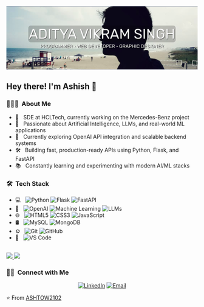 <img src="https://raw.githubusercontent.com/AVS1508/AVS1508/master/assets/Aditya%20Vikram%20Singh%20Banner.png">

<h2> Hey there! I'm Ashish 👋 </h2>

<h3> 👨🏻‍💻 &nbsp;About Me </h3>

- 💼 &nbsp; SDE at HCLTech, currently working on the Mercedes-Benz project
- 🧠 &nbsp; Passionate about Artificial Intelligence, LLMs, and real-world ML applications
- 🔭 &nbsp; Currently exploring OpenAI API integration and scalable backend systems
- 🛠️ &nbsp; Building fast, production-ready APIs using Python, Flask, and FastAPI
- 📚 &nbsp; Constantly learning and experimenting with modern AI/ML stacks

<h3> 🛠 &nbsp;Tech Stack</h3>

- 💻 &nbsp;
  ![Python](https://img.shields.io/badge/-Python-333333?style=flat&logo=python)
  ![Flask](https://img.shields.io/badge/-Flask-333333?style=flat&logo=flask)
  ![FastAPI](https://img.shields.io/badge/-FastAPI-333333?style=flat&logo=fastapi)
- 🤖 &nbsp;
  ![OpenAI](https://img.shields.io/badge/-OpenAI-333333?style=flat&logo=openai)
  ![Machine Learning](https://img.shields.io/badge/-Machine%20Learning-333333?style=flat)
  ![LLMs](https://img.shields.io/badge/-LLMs-333333?style=flat)
- 🌐 &nbsp;
  ![HTML5](https://img.shields.io/badge/-HTML5-333333?style=flat&logo=html5)
  ![CSS3](https://img.shields.io/badge/-CSS-333333?style=flat&logo=css3)
  ![JavaScript](https://img.shields.io/badge/-JavaScript-333333?style=flat&logo=javascript)
- 🛢 &nbsp;
  ![MySQL](https://img.shields.io/badge/-MySQL-333333?style=flat&logo=mysql)
  ![MongoDB](https://img.shields.io/badge/-MongoDB-333333?style=flat&logo=mongodb)
- ⚙️ &nbsp;
  ![Git](https://img.shields.io/badge/-Git-333333?style=flat&logo=git)
  ![GitHub](https://img.shields.io/badge/-GitHub-333333?style=flat&logo=github)
- 🔧 &nbsp;
  ![VS Code](https://img.shields.io/badge/-VS%20Code-333333?style=flat&logo=visual-studio-code)

<br/>

<a href="https://github.com/ASHTOW2102">
  <img height="180em" src="https://github-readme-stats.vercel.app/api?username=ASHTOW2102&theme=buefy&show_icons=true" />
  <img height="180em" src="https://github-readme-stats.vercel.app/api/top-langs/?username=ASHTOW2102&theme=buefy&layout=compact" />
</a>

<br/>

<h3> 🤝🏻 &nbsp;Connect with Me </h3>

<p align="center">
<a href="https://www.linkedin.com/in/ashish-chat/"><img alt="LinkedIn" src="https://img.shields.io/badge/LinkedIn-Ashish%20Chat-blue?style=flat-square&logo=linkedin"></a>
<a href="mailto:youremail@example.com"><img alt="Email" src="https://img.shields.io/badge/Email-youremail@example.com-blue?style=flat-square&logo=gmail"></a>
</p>

⭐️ From [ASHTOW2102](https://github.com/ASHTOW2102)
